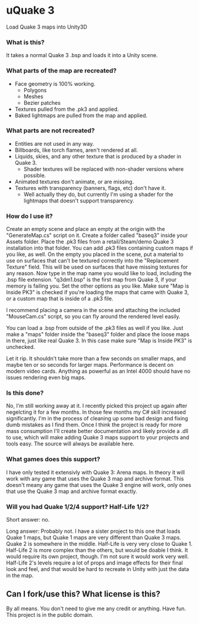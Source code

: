# uQuake 3

Load Quake 3 maps into Unity3D

### What is this?

It takes a normal Quake 3 .bsp and loads it into a Unity scene.

### What parts of the map are recreated?

- Face geometry is 100% working.
    - Polygons
    - Meshes
    - Bezier patches
- Textures pulled from the .pk3 and applied.
- Baked lightmaps are pulled from the map and applied.

### What parts are not recreated?

- Entities are not used in any way.
- Billboards, like torch flames, aren't rendered at all.
- Liquids, skies, and any other texture that is produced by a shader in Quake 3.
    - Shader textures will be replaced with non-shader versions where possible.
- Animated textures don't animate, or are missing.
- Textures with transparency (banners, flags, etc) don't have it.
    - Well actually they do, but currently I'm using a shader for the lightmaps that doesn't support transparency.

### How do I use it?

Create an empty scene and place an empty at the origin with the "GenerateMap.cs" script on it.  Create a folder called "baseq3" inside your Assets folder.  Place the .pk3 files from a retail/Steam/demo Quake 3 installation into that folder.  You can add .pk3 files containing custom maps if you like, as well.  On the empty you placed in the scene, put a material to use on surfaces that can't be textured correctly into the "Replacement Texture" field.  This will be used on surfaces that have missing textures for any reason.  Now type in the map name you would like to load, including the .bsp file extension.  "q3dm1.bsp" is the first map from Quake 3, if your memory is failing you.  Set the other options as you like.  Make sure "Map is Inside PK3" is checked if you're loading the maps that came with Quake 3, or a custom map that is inside of a .pk3 file.

I recommend placing a camera in the scene and attaching the included "MouseCam.cs" script, so you can fly around the rendered level easily.

You can load a .bsp from outside of the .pk3 files as well if you like.  Just make a "maps" folder inside the "baseq3" folder and place the loose maps in there, just like real Quake 3.  In this case make sure "Map is Inside PK3" is unchecked.

Let it rip.  It shouldn't take more than a few seconds on smaller maps, and maybe ten or so seconds for larger maps.  Performance is decent on modern video cards.  Anything as powerful as an Intel 4000 should have no issues rendering even big maps.

### Is this done?

No, I'm still working away at it.  I recently picked this project up again after negelcting it for a few months.  In those few months my C# skill increased significantly.  I'm in the process of cleaning up some bad design and fixing dumb mistakes as I find them.  Once I think the project is ready for more mass consumption I'll create better documentation and likely provide a .dll to use, which will make adding Quake 3 maps support to your projects and tools easy.  The source will always be available here.

### What games does this support?

I have only tested it extensivly with Quake 3: Arena maps.  In theory it will work with any game that uses the Quake 3 map and archive format.  This doesn't meany any game that uses the Quake 3 engine will work, only ones that use the Quake 3 map and archive format exactly.

### Will you had Quake 1/2/4 support?  Half-Life 1/2?

Short answer: no.

Long answer: Probably not.  I have a sister project to this one that loads Quake 1 maps, but Quake 1 maps are very different than Quake 3 maps.  Quake 2 is somewhere in the middle.  Half-Life is very very close to Quake 1.  Half-Life 2 is more complex than the others, but would be doable I think.  It would require its own project, though.  I'm not sure it would work very well.  Half-Life 2's levels require a lot of props and image effects for their final look and feel, and that would be hard to recreate in Unity with just the data in the map.

## Can I fork/use this?  What license is this?

By all means.  You don't need to give me any credit or anything.  Have fun.  This project is in the public domain.

